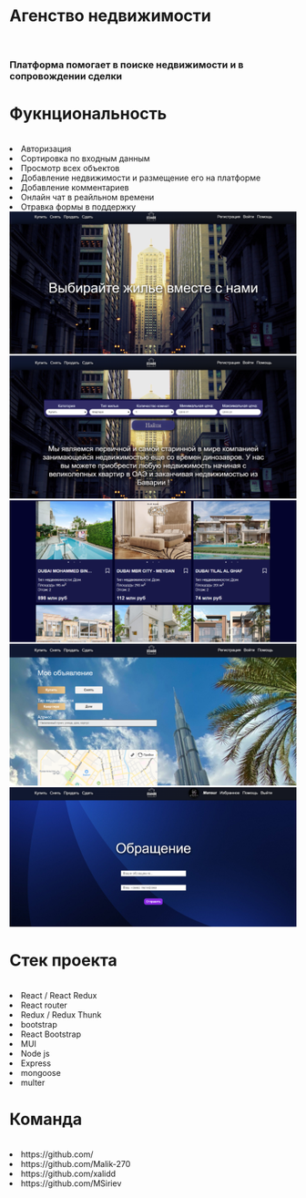 <h1>Агенство недвижимости</h1>
<br>
<h3>Платформа помогает в поиске недвижимости и в сопровождении сделки</h3>

<h1>Фукнциональность</h1>
<br>
<li>Авторизация</li>
<li>Сортировка по входным данным</li>
<li>Просмотр всех объектов</li>
<li>Добавление недвижимости и размещение его на платформе</li>
<li>Добавление комментариев</li>
<li>Онлайн чат в реайльном времени</li>
<li>Отравка формы в поддержку</li>

<img src="./src/assets/mainPage.png">
<img src="./src/assets/mainPageFilter.png">
<img src="./src/assets/2023-12-20_16-19-55.png">
<img src="./src/assets/2023-12-20_16-20-50.png">
<img src="./src/assets/2023-12-20_16-22-36.png">

<h1>Стек проекта</h1>
<br>
<li>React / React Redux</li>
<li>React router</li>
<li>Redux / Redux Thunk</li>
<li>bootstrap</li>
<li>React Bootstrap</li>
<li>MUI</li>
<li>Node js</li>
<li>Express</li>
<li>mongoose</li>
<li>multer</li>

<h1>Команда</h1>
<br>
<li><a>https://github.com/</a></li>
<li><a>https://github.com/Malik-270</a></li>
<li><a>https://github.com/xalidd</a></li>
<li><a>https://github.com/MSiriev</a></li>